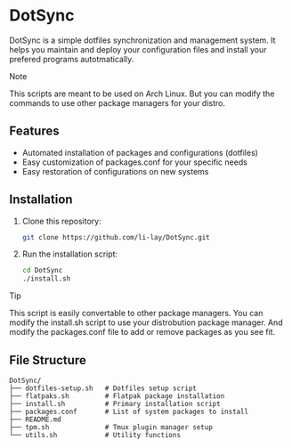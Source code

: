 # DotSync

DotSync is a simple dotfiles synchronization and management system. It helps you maintain and deploy your configuration files and install your prefered programs autotmatically.

> [!NOTE]  
> This scripts are meant to be used on Arch Linux. But you can modify the commands to use other package managers for your distro.

## Features

- Automated installation of packages and configurations (dotfiles)
- Easy customization of packages.conf for your specific needs
- Easy restoration of configurations on new systems

## Installation

1. Clone this repository:

   ```bash
   git clone https://github.com/li-lay/DotSync.git
   ```

2. Run the installation script:
   ```bash
   cd DotSync
   ./install.sh
   ```

> [!TIP]
> This script is easily convertable to other package managers. You can modify the install.sh script to use your distrobution package manager. And modify the packages.conf file to add or remove packages as you see fit.

## File Structure

```
DotSync/
├── dotfiles-setup.sh   # Dotfiles setup script
├── flatpaks.sh         # Flatpak package installation
├── install.sh          # Primary installation script
├── packages.conf       # List of system packages to install
├── README.md
├── tpm.sh              # Tmux plugin manager setup
└── utils.sh            # Utility functions
```
